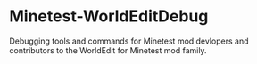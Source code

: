 # Minetest-WorldEditDebug
Debugging tools and commands for Minetest mod devlopers and contributors to the WorldEdit for Minetest mod family.
